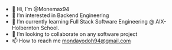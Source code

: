 - 👋 Hi, I’m @Monemax94
- 👀 I’m interested in Backend Engineering
- 🌱 I’m currently learning Full Stack Software Engineering @ AlX-Holbernton School.
- 💞️ I’m looking to collaborate on any software project 
- 📫 How to reach me mondayodoh94@gmail.com

<!---
Monemax94/Monemax94 is a ✨ special ✨ repository because its `README.md` (this file) appears on your GitHub profile.
You can click the Preview link to take a look at your changes.
--->
